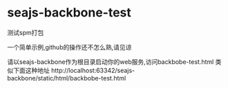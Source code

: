 seajs-backbone-test
===================

测试spm打包

一个简单示例,github的操作还不怎么熟,请见谅

请以seajs-backbone作为根目录启动你的web服务,访问backbobe-test.html
类似下面这种地址
http://localhost:63342/seajs-backbone/static/html/backbobe-test.html
